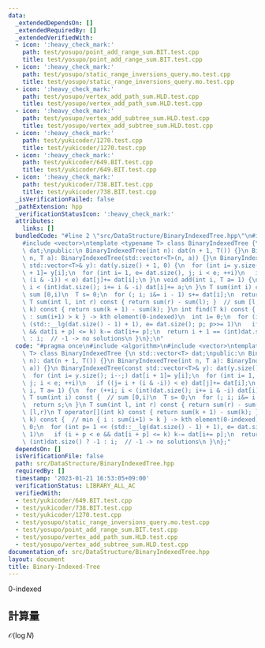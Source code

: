 ```yaml
---
data:
  _extendedDependsOn: []
  _extendedRequiredBy: []
  _extendedVerifiedWith:
  - icon: ':heavy_check_mark:'
    path: test/yosupo/point_add_range_sum.BIT.test.cpp
    title: test/yosupo/point_add_range_sum.BIT.test.cpp
  - icon: ':heavy_check_mark:'
    path: test/yosupo/static_range_inversions_query.mo.test.cpp
    title: test/yosupo/static_range_inversions_query.mo.test.cpp
  - icon: ':heavy_check_mark:'
    path: test/yosupo/vertex_add_path_sum.HLD.test.cpp
    title: test/yosupo/vertex_add_path_sum.HLD.test.cpp
  - icon: ':heavy_check_mark:'
    path: test/yosupo/vertex_add_subtree_sum.HLD.test.cpp
    title: test/yosupo/vertex_add_subtree_sum.HLD.test.cpp
  - icon: ':heavy_check_mark:'
    path: test/yukicoder/1270.test.cpp
    title: test/yukicoder/1270.test.cpp
  - icon: ':heavy_check_mark:'
    path: test/yukicoder/649.BIT.test.cpp
    title: test/yukicoder/649.BIT.test.cpp
  - icon: ':heavy_check_mark:'
    path: test/yukicoder/738.BIT.test.cpp
    title: test/yukicoder/738.BIT.test.cpp
  _isVerificationFailed: false
  _pathExtension: hpp
  _verificationStatusIcon: ':heavy_check_mark:'
  attributes:
    links: []
  bundledCode: "#line 2 \"src/DataStructure/BinaryIndexedTree.hpp\"\n#include <algorithm>\n\
    #include <vector>\ntemplate <typename T> class BinaryIndexedTree {\n std::vector<T>\
    \ dat;\npublic:\n BinaryIndexedTree(int n): dat(n + 1, T()) {}\n BinaryIndexedTree(int\
    \ n, T a): BinaryIndexedTree(std::vector<T>(n, a)) {}\n BinaryIndexedTree(const\
    \ std::vector<T>& y): dat(y.size() + 1, 0) {\n  for (int i= y.size(); i--;) dat[i\
    \ + 1]= y[i];\n  for (int i= 1, e= dat.size(), j; i < e; ++i)\n   if ((j= i +\
    \ (i & -i)) < e) dat[j]+= dat[i];\n }\n void add(int i, T a= 1) {\n  for (++i;\
    \ i < (int)dat.size(); i+= i & -i) dat[i]+= a;\n }\n T sum(int i) const {  //\
    \ sum [0,i)\n  T s= 0;\n  for (; i; i&= i - 1) s+= dat[i];\n  return s;\n }\n\
    \ T sum(int l, int r) const { return sum(r) - sum(l); }  // sum [l,r)\n T operator[](int\
    \ k) const { return sum(k + 1) - sum(k); }\n int find(T k) const {  // min { i\
    \ : sum(i+1) > k } -> kth element(0-indexed)\n  int i= 0;\n  for (int p= 1 <<\
    \ (std::__lg(dat.size() - 1) + 1), e= dat.size(); p; p>>= 1)\n   if (i + p < e\
    \ && dat[i + p] <= k) k-= dat[i+= p];\n  return i + 1 == (int)dat.size() ? -1\
    \ : i;  // -1 -> no solutions\n }\n};\n"
  code: "#pragma once\n#include <algorithm>\n#include <vector>\ntemplate <typename\
    \ T> class BinaryIndexedTree {\n std::vector<T> dat;\npublic:\n BinaryIndexedTree(int\
    \ n): dat(n + 1, T()) {}\n BinaryIndexedTree(int n, T a): BinaryIndexedTree(std::vector<T>(n,\
    \ a)) {}\n BinaryIndexedTree(const std::vector<T>& y): dat(y.size() + 1, 0) {\n\
    \  for (int i= y.size(); i--;) dat[i + 1]= y[i];\n  for (int i= 1, e= dat.size(),\
    \ j; i < e; ++i)\n   if ((j= i + (i & -i)) < e) dat[j]+= dat[i];\n }\n void add(int\
    \ i, T a= 1) {\n  for (++i; i < (int)dat.size(); i+= i & -i) dat[i]+= a;\n }\n\
    \ T sum(int i) const {  // sum [0,i)\n  T s= 0;\n  for (; i; i&= i - 1) s+= dat[i];\n\
    \  return s;\n }\n T sum(int l, int r) const { return sum(r) - sum(l); }  // sum\
    \ [l,r)\n T operator[](int k) const { return sum(k + 1) - sum(k); }\n int find(T\
    \ k) const {  // min { i : sum(i+1) > k } -> kth element(0-indexed)\n  int i=\
    \ 0;\n  for (int p= 1 << (std::__lg(dat.size() - 1) + 1), e= dat.size(); p; p>>=\
    \ 1)\n   if (i + p < e && dat[i + p] <= k) k-= dat[i+= p];\n  return i + 1 ==\
    \ (int)dat.size() ? -1 : i;  // -1 -> no solutions\n }\n};"
  dependsOn: []
  isVerificationFile: false
  path: src/DataStructure/BinaryIndexedTree.hpp
  requiredBy: []
  timestamp: '2023-01-21 16:53:05+09:00'
  verificationStatus: LIBRARY_ALL_AC
  verifiedWith:
  - test/yukicoder/649.BIT.test.cpp
  - test/yukicoder/738.BIT.test.cpp
  - test/yukicoder/1270.test.cpp
  - test/yosupo/static_range_inversions_query.mo.test.cpp
  - test/yosupo/point_add_range_sum.BIT.test.cpp
  - test/yosupo/vertex_add_path_sum.HLD.test.cpp
  - test/yosupo/vertex_add_subtree_sum.HLD.test.cpp
documentation_of: src/DataStructure/BinaryIndexedTree.hpp
layout: document
title: Binary-Indexed-Tree
---
```

0-indexed
## 計算量
$\mathcal{O}(\log N)$
